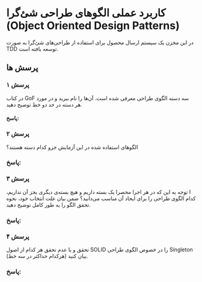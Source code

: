 # کاربرد عملی الگوهای طراحی شئ‌گرا (Object Oriented Design Patterns) 
در این مخزن یک سیستم ارسال محصول برای استفاده از طراحی‌های شئ‌گرا به صورت TDD توسعه یافته است.

##  پرسش ها
### پرسش ۱
در کتاب GoF سه دسته الگوی طراحی معرفی شده است. آن‌ها را نام ببرید و در مورد هر دسته در حد دو خط توضیح دهید.
#### پاسخ:


### پرسش ۲
الگوهای استفاده شده در این آزمایش جزو کدام دسته هستند؟

### پاسخ:

### پرسش ۳
ا توجه به این که در هر اجرا محصرا یک بسته داریم و هیچ بسته‌ی دیگری بجز آن نداریم، کدام الگوی طراحی را برای ایحاد آن مناسب می‌دانید؟ ضمن بیان علت انتخاب خود، نحوه تحقق الگو را به طور کامل توضیح دهید.
### پاسخ:

### پرسش ۴
تحقق و یا عدم تحقق هر کدام از اصول SOLID را در خصوص الگوی طراحی Singleton بیان کنید (هرکدام حداکثر در سه خط).
### پاسخ:
